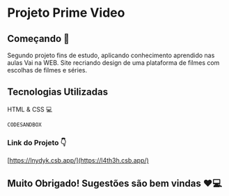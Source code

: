 # Projeto Prime Video

## Começando 🚀

Segundo projeto fins de estudo, aplicando conhecimento aprendido nas aulas Vai na WEB. Site recriando design de uma plataforma de filmes com escolhas de filmes e séries.

## Tecnologias Utilizadas

HTML & CSS 💻

```
CODESANDBOX
```

### Link do Projeto 👇
[https://lnydyk.csb.app/](https://l4th3h.csb.app/)

## Muito Obrigado! Sugestões são bem vindas ❤️💻
